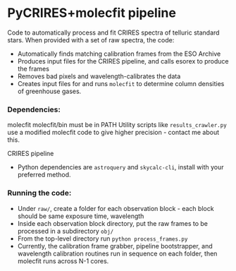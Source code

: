 # PyCRIRES+molecfit pipeline

Code to automatically process and fit CRIRES spectra of telluric standard stars.
When provided with a set of raw spectra, the code:
* Automatically finds matching calibration frames from the ESO Archive
* Produces input files for the CRIRES pipeline, and calls esorex to produce the frames
* Removes bad pixels and wavelength-calibrates the data
* Creates input files for and runs `molecfit` to determine column densities of greenhouse gases.

### Dependencies:
molecfit
molecfit/bin must be in PATH
Utility scripts like `results_crawler.py` use a modified molecfit code to give higher precision - contact me about this.

CRIRES pipeline

* Python dependencies are `astroquery` and `skycalc-cli`, install with your preferred method.


### Running the code:

* Under `raw/`, create a folder for each observation block - each block should be same exposure time, wavelength
* Inside each observation block directory, put the raw frames to be processed in a subdirectory `obj/`
* From the top-level directory run `python process_frames.py`
* Currently, the calibration frame grabber, pipeline bootstrapper, and wavelength calibration routines run in sequence on each folder, then molecfit runs across N-1 cores.

